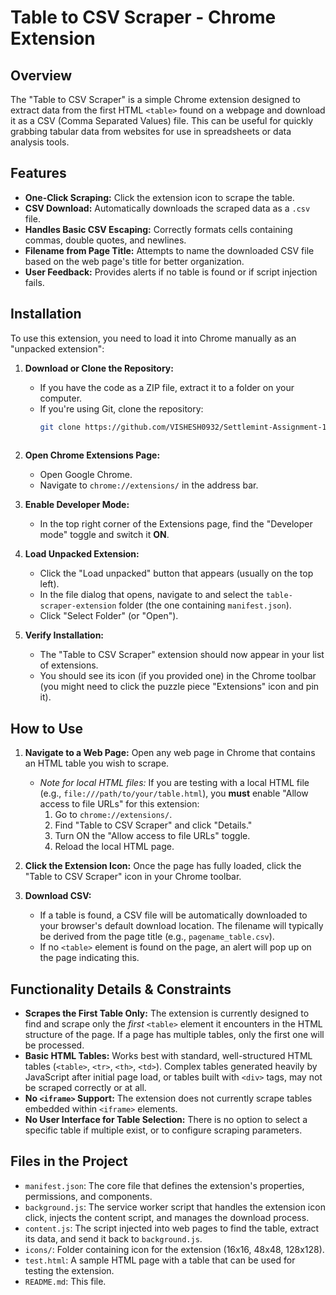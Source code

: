 # Table to CSV Scraper - Chrome Extension

## Overview

The "Table to CSV Scraper" is a simple Chrome extension designed to extract data from the first HTML `<table>` found on a webpage and download it as a CSV (Comma Separated Values) file. This can be useful for quickly grabbing tabular data from websites for use in spreadsheets or data analysis tools.

## Features

*   **One-Click Scraping:** Click the extension icon to scrape the table.
*   **CSV Download:** Automatically downloads the scraped data as a `.csv` file.
*   **Handles Basic CSV Escaping:** Correctly formats cells containing commas, double quotes, and newlines.
*   **Filename from Page Title:** Attempts to name the downloaded CSV file based on the web page's title for better organization.
*   **User Feedback:** Provides alerts if no table is found or if script injection fails.

## Installation

To use this extension, you need to load it into Chrome manually as an "unpacked extension":

1.  **Download or Clone the Repository:**
    *   If you have the code as a ZIP file, extract it to a folder on your computer.
    *   If you're using Git, clone the repository:
        ```bash
        git clone https://github.com/VISHESH0932/Settlemint-Assignment-1
   
2.  **Open Chrome Extensions Page:**
    *   Open Google Chrome.
    *   Navigate to `chrome://extensions/` in the address bar.

3.  **Enable Developer Mode:**
    *   In the top right corner of the Extensions page, find the "Developer mode" toggle and switch it **ON**.

4.  **Load Unpacked Extension:**
    *   Click the "Load unpacked" button that appears (usually on the top left).
    *   In the file dialog that opens, navigate to and select the `table-scraper-extension` folder (the one containing `manifest.json`).
    *   Click "Select Folder" (or "Open").

5.  **Verify Installation:**
    *   The "Table to CSV Scraper" extension should now appear in your list of extensions.
    *   You should see its icon (if you provided one) in the Chrome toolbar (you might need to click the puzzle piece "Extensions" icon and pin it).

## How to Use

1.  **Navigate to a Web Page:** Open any web page in Chrome that contains an HTML table you wish to scrape.
    *   *Note for local HTML files:* If you are testing with a local HTML file (e.g., `file:///path/to/your/table.html`), you **must** enable "Allow access to file URLs" for this extension:
        1.  Go to `chrome://extensions/`.
        2.  Find "Table to CSV Scraper" and click "Details."
        3.  Turn ON the "Allow access to file URLs" toggle.
        4.  Reload the local HTML page.

2.  **Click the Extension Icon:** Once the page has fully loaded, click the "Table to CSV Scraper" icon in your Chrome toolbar.

3.  **Download CSV:**
    *   If a table is found, a CSV file will be automatically downloaded to your browser's default download location. The filename will typically be derived from the page title (e.g., `pagename_table.csv`).
    *   If no `<table>` element is found on the page, an alert will pop up on the page indicating this.

## Functionality Details & Constraints

*   **Scrapes the First Table Only:** The extension is currently designed to find and scrape only the *first* `<table>` element it encounters in the HTML structure of the page. If a page has multiple tables, only the first one will be processed.
*   **Basic HTML Tables:** Works best with standard, well-structured HTML tables (`<table>`, `<tr>`, `<th>`, `<td>`). Complex tables generated heavily by JavaScript after initial page load, or tables built with `<div>` tags, may not be scraped correctly or at all.
*   **No `<iframe>` Support:** The extension does not currently scrape tables embedded within `<iframe>` elements.
*   **No User Interface for Table Selection:** There is no option to select a specific table if multiple exist, or to configure scraping parameters.

## Files in the Project

*   `manifest.json`: The core file that defines the extension's properties, permissions, and components.
*   `background.js`: The service worker script that handles the extension icon click, injects the content script, and manages the download process.
*   `content.js`: The script injected into web pages to find the table, extract its data, and send it back to `background.js`.
*   `icons/`: Folder containing icon for the extension (16x16, 48x48, 128x128).
*   `test.html`: A sample HTML page with a table that can be used for testing the extension.
*   `README.md`: This file.

